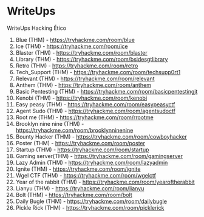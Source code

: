 # WriteUps
WriteUps Hacking Ético

1. Blue (THM) - https://tryhackme.com/room/blue
2. Ice (THM) - https://tryhackme.com/room/ice
3. Blaster (THM) - https://tryhackme.com/room/blaster
4. Library (THM) - https://tryhackme.com/room/bsidesgtlibrary
5. Retro (THM) - https://tryhackme.com/room/retro
6. Tech_Support (THM) - https://tryhackme.com/room/techsupp0rt1
7. Relevant (THM) - https://tryhackme.com/room/relevant
8. Anthem (THM) - https://tryhackme.com/room/anthem
9. Basic Pentesting (THM) - https://tryhackme.com/room/basicpentestingjt
10. Kenobi (THM) - https://tryhackme.com/room/kenobi
11. Easy peasy (THM) - https://tryhackme.com/room/easypeasyctf
12. Agent Sudo (THM) - https://tryhackme.com/room/agentsudoctf
13. Root me (THM) - https://tryhackme.com/room/rrootme
14. Brooklyn nine nine (THM) - https://tryhackme.com/room/brooklynninenine
15. Bounty Hacker (THM) - https://tryhackme.com/room/cowboyhacker
16. Poster (THM) - https://tryhackme.com/room/poster
17. Startup (THM) - https://tryhackme.com/room/startup
18. Gaming server(THM) - https://tryhackme.com/room/gamingserver
19. Lazy Admin (THM) - https://tryhackme.com/room/lazyadmin
20. Ignite (THM) - https://tryhackme.com/room/ignite
21. Wgel CTF (THM) - https://tryhackme.com/room/wgelctf
22. Year of the rabbit (THM) - https://tryhackme.com/room/yearoftherabbit
23. Lianyu (THM) - https://tryhackme.com/room/lianyu
24. Bolt (THM) - https://tryhackme.com/room/bolt
25. Daily Bugle (THM) - https://tryhackme.com/room/dailybugle
26. Pickle Rick (THM) - https://tryhackme.com/room/picklerick